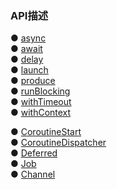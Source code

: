 ### API描述  

● [async](function/async.md)  
● [await]()  
● [delay]()  
● [launch](function/launch.md)  
● [produce](function/produce.md)    
● [runBlocking](function/runBlocking.md)  
● [withTimeout](function/withTimeout.md)  
● [withContext](function/withContext.md)   

● [CoroutineStart](librray/CoroutineStart.md)  
● [CoroutineDispatcher](librray/CoroutineDispatcher.md)  
● [Deferred](librray/Deferred.md)  
● [Job](librray/Job.md)  
● [Channel](librray/Job.md)  






